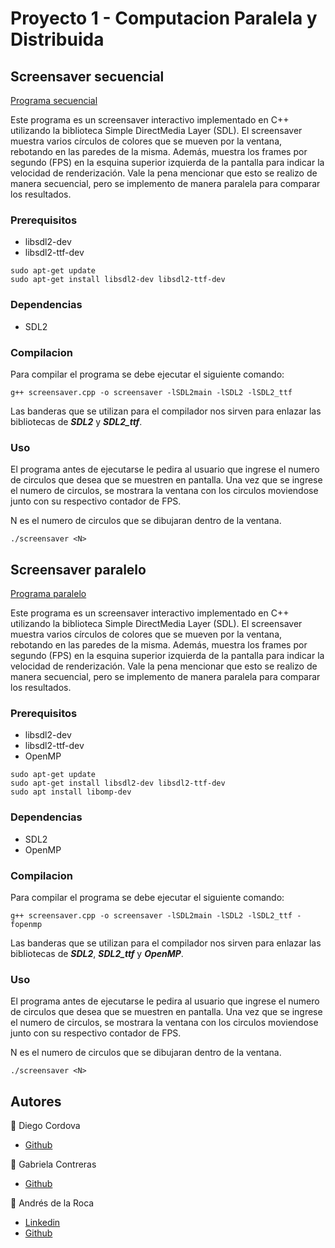 # Proyecto 1 - Computacion Paralela y Distribuida


## Screensaver secuencial
[Programa secuencial](screensaver.cpp)  

Este programa es un screensaver interactivo implementado en C++ utilizando la biblioteca Simple DirectMedia Layer (SDL). El screensaver muestra varios círculos de colores que se mueven por la ventana, rebotando en las paredes de la misma. Además, muestra los frames por segundo (FPS) en la esquina superior izquierda de la pantalla para indicar la velocidad de renderización. Vale la pena mencionar que esto se realizo de manera secuencial, pero se implemento de manera paralela para comparar los resultados.

### Prerequisitos
- libsdl2-dev
- libsdl2-ttf-dev
```
sudo apt-get update
sudo apt-get install libsdl2-dev libsdl2-ttf-dev
```
### Dependencias
- SDL2

### Compilacion
Para compilar el programa se debe ejecutar el siguiente comando:
```
g++ screensaver.cpp -o screensaver -lSDL2main -lSDL2 -lSDL2_ttf
```
Las banderas que se utilizan para el compilador nos sirven para enlazar las bibliotecas de ***SDL2*** y ***SDL2_ttf***.

### Uso
El programa antes de ejecutarse le pedira al usuario que ingrese el numero de circulos que desea que se muestren en pantalla. Una vez que se ingrese el numero de circulos, se mostrara la ventana con los circulos moviendose junto con su respectivo contador de FPS.  

  
N es el numero de circulos que se dibujaran dentro de la ventana.
```
./screensaver <N>
```

## Screensaver paralelo
[Programa paralelo](./screensaver_parallel.cpp)

Este programa es un screensaver interactivo implementado en C++ utilizando la biblioteca Simple DirectMedia Layer (SDL). El screensaver muestra varios círculos de colores que se mueven por la ventana, rebotando en las paredes de la misma. Además, muestra los frames por segundo (FPS) en la esquina superior izquierda de la pantalla para indicar la velocidad de renderización. Vale la pena mencionar que esto se realizo de manera secuencial, pero se implemento de manera paralela para comparar los resultados.

### Prerequisitos
- libsdl2-dev
- libsdl2-ttf-dev
- OpenMP
```
sudo apt-get update
sudo apt-get install libsdl2-dev libsdl2-ttf-dev
sudo apt install libomp-dev
```
### Dependencias
- SDL2
- OpenMP

### Compilacion
Para compilar el programa se debe ejecutar el siguiente comando:
```
g++ screensaver.cpp -o screensaver -lSDL2main -lSDL2 -lSDL2_ttf -fopenmp
```
Las banderas que se utilizan para el compilador nos sirven para enlazar las bibliotecas de ***SDL2***, ***SDL2_ttf*** y ***OpenMP***.

### Uso
El programa antes de ejecutarse le pedira al usuario que ingrese el numero de circulos que desea que se muestren en pantalla. Una vez que se ingrese el numero de circulos, se mostrara la ventana con los circulos moviendose junto con su respectivo contador de FPS.  

  
N es el numero de circulos que se dibujaran dentro de la ventana.
```
./screensaver <N>
```


## Autores
👤 Diego Cordova
- <a href= "https://github.com/Diego-CB">Github</a>

👤 Gabriela Contreras
- <a href="https://github.com/Paola-Contreras">Github</a>

👤 Andrés de la Roca  
- <a href = "https://www.linkedin.com/in/andr%C3%A8s-de-la-roca-pineda-10a40319b/">Linkedin</a>  
- <a href="https://github.com/andresdlRoca">Github</a>
